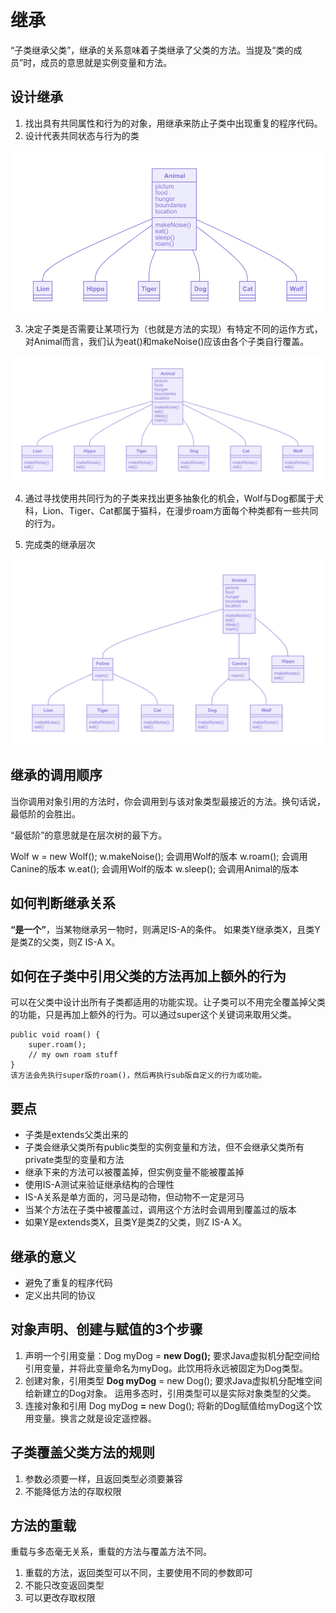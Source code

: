 # 继承
“子类继承父类”，继承的关系意味着子类继承了父类的方法。当提及“类的成员”时，成员的意思就是实例变量和方法。

## 设计继承
1. 找出具有共同属性和行为的对象，用继承来防止子类中出现重复的程序代码。
2. 设计代表共同状态与行为的类

![继承](https://raw.githubusercontent.com/yanggfann/JavaProbe/master/Java/page/走进Java继承的世界-继承类图1.png)

3. 决定子类是否需要让某项行为（也就是方法的实现）有特定不同的运作方式，对Animal而言，我们认为eat()和makeNoise()应该由各个子类自行覆盖。

![继承](https://raw.githubusercontent.com/yanggfann/JavaProbe/master/Java/page/走进Java继承的世界-继承类图2.png)

4. 通过寻找使用共同行为的子类来找出更多抽象化的机会，Wolf与Dog都属于犬科，Lion、Tiger、Cat都属于猫科，在漫步roam方面每个种类都有一些共同的行为。

5. 完成类的继承层次

![继承](https://raw.githubusercontent.com/yanggfann/JavaProbe/master/Java/page/走进Java继承的世界-继承类图3.png)

## 继承的调用顺序
当你调用对象引用的方法时，你会调用到与该对象类型最接近的方法。换句话说，最低阶的会胜出。

“最低阶”的意思就是在层次树的最下方。

Wolf w = new Wolf();
w.makeNoise(); 会调用Wolf的版本
w.roam(); 会调用Canine的版本
w.eat(); 会调用Wolf的版本
w.sleep(); 会调用Animal的版本

## 如何判断继承关系
**“是一个”**，当某物继承另一物时，则满足IS-A的条件。
如果类Y继承类X，且类Y是类Z的父类，则Z IS-A X。

## 如何在子类中引用父类的方法再加上额外的行为
可以在父类中设计出所有子类都适用的功能实现。让子类可以不用完全覆盖掉父类的功能，只是再加上额外的行为。可以通过super这个关键词来取用父类。

```
public void roam() {
	super.roam();
	// my own roam stuff
}
该方法会先执行super版的roam()，然后再执行sub版自定义的行为或功能。
```

## 要点
* 子类是extends父类出来的
* 子类会继承父类所有public类型的实例变量和方法，但不会继承父类所有private类型的变量和方法
* 继承下来的方法可以被覆盖掉，但实例变量不能被覆盖掉
* 使用IS-A测试来验证继承结构的合理性
* IS-A关系是单方面的，河马是动物，但动物不一定是河马
* 当某个方法在子类中被覆盖过，调用这个方法时会调用到覆盖过的版本
* 如果Y是extends类X，且类Y是类Z的父类，则Z IS-A X。

## 继承的意义
* 避免了重复的程序代码
* 定义出共同的协议

## 对象声明、创建与赋值的3个步骤
1. 声明一个引用变量：Dog myDog = **new Dog();**
要求Java虚拟机分配空间给引用变量，并将此变量命名为myDog。此饮用将永远被固定为Dog类型。
2. 创建对象，引用类型  **Dog myDog** = new Dog();
要求Java虚拟机分配堆空间给新建立的Dog对象。
运用多态时，引用类型可以是实际对象类型的父类。
3. 连接对象和引用  Dog myDog **=** new Dog();
将新的Dog赋值给myDog这个饮用变量。换言之就是设定遥控器。

## 子类覆盖父类方法的规则
1. 参数必须要一样，且返回类型必须要兼容
2. 不能降低方法的存取权限

## 方法的重载
重载与多态毫无关系，重载的方法与覆盖方法不同。
1. 重载的方法，返回类型可以不同，主要使用不同的参数即可
2. 不能只改变返回类型
3. 可以更改存取权限